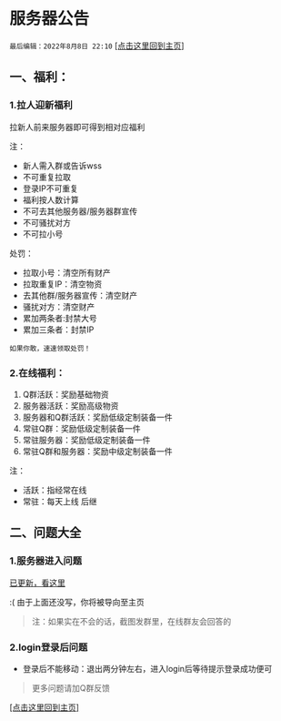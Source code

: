 # 服务器公告
`最后编辑：2022年8月8日 22:10`
[[点击这里回到主页]](README.md)

## 一、福利：
### 1.拉人迎新福利

拉新人前来服务器即可得到相对应福利

注：

- 新人需入群或告诉wss
- 不可重复拉取
- 登录IP不可重复
-  福利按人数计算
- 不可去其他服务器/服务器群宣传
- 不可骚扰对方
- 不可拉小号

处罚：

- 拉取小号：清空所有财产
- 拉取重复IP：清空物资
- 去其他群/服务器宣传：清空财产
- 骚扰对方：清空财产
- 累加两条者:封禁大号
- 累加三条者：封禁IP

`如果你敢，速速领取处罚！`

### 2.在线福利：
1. Q群活跃：奖励基础物资
2. 服务器活跃：奖励高级物资
3. 服务器和Q群活跃：奖励低级定制装备一件
4. 常驻Q群：奖励低级定制装备一件
5. 常驻服务器：奖励低级定制装备一件
6. 常驻Q群和服务器：奖励中级定制装备一件

注：
- 活跃：指经常在线
- 常驻：每天上线 后继

## 二、问题大全

### 1.服务器进入问题

[已更新，看这里](README.md)

:( 由于上面还没写，你将被导向至主页

> 注：如果实在不会的话，截图发群里，在线群友会回答的

### 2.login登录后问题
- 登录后不能移动：退出两分钟左右，进入login后等待提示登录成功便可
> 更多问题请加Q群反馈

[[点击这里回到主页]](README.md)

